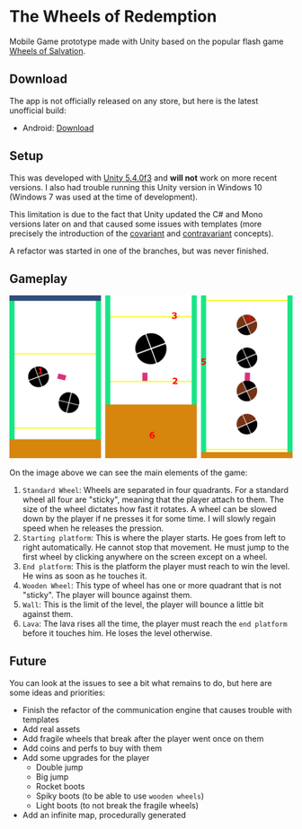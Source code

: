 # The Wheels of Redemption

Mobile Game prototype made with Unity based on the popular flash game [Wheels of Salvation](https://www.miniclip.com/games/wheels-of-salvation/).

## Download
The app is not officially released on any store, but here is the latest unofficial build:
- Android: [Download](https://github.com/Sytten/WheelsRedemption/releases/download/v0.1.0/The.Wheels.of.Redemptions.0.1.0.android.apk)

## Setup
This was developed with [Unity 5.4.0f3](https://unity3d.com/get-unity/download/archive) and **will not** work on more recent versions. I also had trouble running this Unity version in Windows 10 (Windows 7 was used at the time of development).

This limitation is due to the fact that Unity updated the C# and Mono versions later on and that caused some issues with templates (more precisely the introduction of the [covariant](https://docs.microsoft.com/en-us/dotnet/csharp/language-reference/keywords/out-generic-modifier) and [contravariant](https://docs.microsoft.com/en-us/dotnet/csharp/language-reference/keywords/in-generic-modifier) concepts).

A refactor was started in one of the branches, but was never finished.

## Gameplay
![levels](https://raw.githubusercontent.com/Sytten/WheelsRedemption/master/levels.png) 

On the image above we can see the main elements of the game:
1. `Standard Wheel`: Wheels are separated in four quadrants. For a standard wheel all four are "sticky", meaning that the player attach to them. The size of the wheel dictates how fast it rotates. A wheel can be slowed down by the player if ne presses it for some time. I will slowly regain speed when he releases the pression. 
2. `Starting platform`: This is where the player starts. He goes from left to right automatically. He cannot stop that movement. He must jump to the first wheel by clicking anywhere on the screen except on a wheel.
3. `End platform`: This is the platform the player must reach to win the level. He wins as soon as he touches it.
4. `Wooden Wheel`: This type of wheel has one or more quadrant that is not "sticky". The player will bounce against them.
5. `Wall`: This is the limit of the level, the player will bounce a little bit against them.
6. `Lava`: The lava rises all the time, the player must reach the `end platform` before it touches him. He loses the level otherwise.

## Future
You can look at the issues to see a bit what remains to do, but here are some ideas and priorities:
- Finish the refactor of the communication engine that causes trouble with templates
- Add real assets
- Add fragile wheels that break after the player went once on them
- Add coins and perfs to buy with them
- Add some upgrades for the player
  - Double jump
  - Big jump
  - Rocket boots
  - Spiky boots (to be able to use `wooden wheels`)
  - Light boots (to not break the fragile wheels)
- Add an infinite map, procedurally generated
